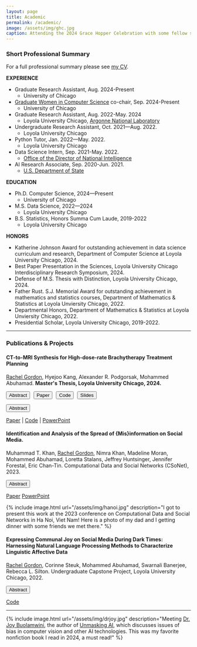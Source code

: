 ```yaml
---
layout: page
title: Academic
permalink: /academic/
image: /assets/img/ghc.jpg
caption: Attending the 2024 Grace Hopper Celebration with some fellow students from UChicago.
---
```


### <a name="prof"></a> Short Professional Summary

For a full professional summary please see [my CV](https://drive.google.com/file/d/1dD4kfkNKCHcfA9JgnEpTU9Z4xMPm-bTQ/view?usp=sharing).

**EXPERIENCE**
* Graduate Research Assistant, Aug. 2024-Present
  - University of Chicago
* [Graduate Women in Computer Science](https://cs.uchicago.edu/diversity/women-in-computing/) co-chair, Sep. 2024-Present
  - University of Chicago
* Graduate Research Assistant, Aug. 2022-May. 2024
  - Loyola University Chicago, [Argonne National Laboratory](https://www.anl.gov/)
* Undergraduate Research Assistant, Oct. 2021—Aug. 2022.
  - Loyola University Chicago
* Python Tutor, Jan. 2022—May. 2022.
  - Loyola University Chicago
* Data Science Intern, Sep. 2021-May. 2022.
  - [Office of the Director of National Intelligence](https://www.dni.gov/)
* AI Research Associate, Sep. 2020-Jun. 2021.
  - [U.S. Department of State](https://www.state.gov/)

**EDUCATION**
* Ph.D. Computer Science, 2024—Present
  - University of Chicago
* M.S. Data Science, 2022—2024
  - Loyola University Chicago
* B.S. Statistics, Honors Summa Cum Laude, 2019-2022
  - Loyola University Chicago

**HONORS**
* Katherine Johnson Award for outstanding achievement in data science curriculum and research, Department of Computer Science at Loyola University Chicago, 2024.
* Best Paper Presentation in the Sciences, Loyola University Chicago Interdisciplinary Research Symposium, 2024.
* Defense of M.S. Thesis with Distinction, Loyola University Chicago, 2024.
* Father Rust. S.J. Memorial Award for outstanding achievement in mathematics and statistics courses, Department of Mathematics & Statistics at Loyola Unviersity Chicago, 2022.
* Departmental Honors, Department of Mathematics & Statistics at Loyola Unviersity Chicago, 2022.
* Presidential Scholar, Loyola University Chicago, 2019-2022.

***

### Publications & Projects

#### CT-to-MRI Synthesis for High-dose-rate Brachytherapy Treatment Planning
<u>Rachel Gordon</u>, Hyejoo Kang, Alexander R. Podgorsak, Mohammed Abuhamad.
**Master's Thesis, Loyola University Chicago, 2024.**

<div style="display: flex; gap: 10px;">
  <button onclick="toggleAbstract('abstract1')">Abstract</button>
  <button onclick="openLink('https://drive.google.com/file/d/1DuzTBMaGBus1fUfEtWtcX2zE9R2PKcQv/view')">Paper</button>
  <button onclick="openLink('https://github.com/rachelngordon/gancm')">Code</button>
  <button onclick="openLink('https://drive.google.com/file/d/1_gaAzzrvJnPvSDqchlOCbfLcUmq_Wtyp/view')">Slides</button>
</div>

<button onclick="toggleAbstract('abstract1')">Abstract</button>

<div id="abstract1" style="display:none;">
  High-dose-rate (HDR) brachytherapy is a radiation treatment modality that places radioactive sources directly in cancerous regions. Radiation treatment planning for HDR prostate brachytherapy utilizes both CT and MRI to visualize the path of the radioactive source and the prostate gland, respectively. In this work, we propose GAN-CM, a method for conditional CT-to-MRI translation that is based on Generative Adversarial Networks (GANs). The proposed method uses the typical generator-discriminator design of GANs with a modified generator that incorporates semantic masks obtained from the domain image. The use of semantic masks allows GAN-CM to better capture the anatomical details and tissue characteristics present in CT scans, resulting in a more accurate and realistic MRI synthesis. Using “clinically-paired” CT and MRI datasets obtained from 78 patients with prostate cancer who were treated with HDR brachytherapy, we show the advantages of GAN-CM by demonstrating its ability to work effectively with heavy data augmentation and larger batch sizes, as well as its high performance for MRI synthesis. Exploring various experimental settings, we show that training GANs for this task requires careful considerations for preparing the data, such as normalizing and distributing the pixel values of input images. Using histogram equalization, GAN-CM achieves the best results when using the average of equalized and unequalized CTs.
</div>

<script>
  function toggleAbstract(id) {
    const abstract = document.getElementById(id);
    if (abstract.style.display === "none") {
      abstract.style.display = "block";
    } else {
      abstract.style.display = "none";
    }
  }
</script>

[Paper](https://drive.google.com/file/d/1DuzTBMaGBus1fUfEtWtcX2zE9R2PKcQv/view)  |  [Code](https://github.com/rachelngordon/gancm)  |  [PowerPoint](https://drive.google.com/file/d/1_gaAzzrvJnPvSDqchlOCbfLcUmq_Wtyp/view)


#### Identification and Analysis of the Spread of {Mis}information on Social Media. 
Muhammad T. Khan, <u>Rachel Gordon</u>, Nimra Khan, Madeline Moran, Mohammed Abuhamad, Loretta Stalans, Jeffrey Huntsinger, Jennifer Forestal, Eric Chan-Tin.
Computational Data and Social Networks (CSoNet), 2023.

<button onclick="toggleAbstract('abstract2')">Abstract</button>

<div id="abstract2" style="display:none;">
  With unfolding crises such as the COVID-19 pandemic, it is essential that factual information is dispersed at a rapid pace. One of the major setbacks to mitigating the effects of such crises is misinformation. Advancing technologies such as transformer-based architectures that can pick up underlying patterns and correlational information that constitutes information provide tools that can be used to identify what is misinformation/information. To identify and analyze the spread of misinformation, this work performs a quantitative analysis that uses X (previously Twitter) as the data source and a BERT-based model to identify misinformation. The information of the posts, users, and followers was collected based on hashtags and then processed and manually labeled. Furthermore, we tracked the spread of misinformation related to COVID-19 during the year 2021 and determined how communities that spread information and/or misinformation on social networks interact from an analytical perspective. Our findings suggest that users tend to post more misinformation than information, possibly intentionally spreading misinformation. Our model showed good performance in classifying tweets as information/misinformation, resulting in an accuracy of 86%.
</div>

<script>
  function toggleAbstract(id) {
    const abstract = document.getElementById(id);
    if (abstract.style.display === "none") {
      abstract.style.display = "block";
    } else {
      abstract.style.display = "none";
    }
  }
</script>

[Paper](https://link.springer.com/chapter/10.1007/978-981-97-0669-3_33)   [PowerPoint](https://drive.google.com/file/d/1YLiaL5guEJzFEY-AnMdFEMOwh_-uLsaO/view)

{% include image.html url="/assets/img/hanoi.jpg" description="I got to present this work at the 2023 conference on Computational Data and Social Networks in Ha Noi, Viet Nam! Here is a photo of my dad and I getting dinner with some friends we met there." %}


#### Expressing Communal Joy on Social Media During Dark Times: Harnessing Natural Language Processing Methods to Characterize Linguistic Affective Data
<u>Rachel Gordon</u>, Corinne Steuk, Mohammed Abuhamad, Swarnali Banerjee, Rebecca L. Silton.
Undergraduate Capstone Project, Loyola University Chicago, 2022.

<button onclick="toggleAbstract('abstract3')">Abstract</button>

<div id="abstract3" style="display:none;">
  With the recent increase in mental health problems facing humanity, it has become important for human survival to maximize adaptive emotion function through the use of positive emotions. This study seeks to identify how joy in particular can foster human resilience in the face of trauma. This research was conducted by looking at tweets around Chicago from September 2019 through January 2022. Several natural language processing techniques were employed to analyze these tweets in order to determine how the use of joy has changed with the occurrence of particular events over time and identify important topics and contexts pertaining to the experience of joy. The results of this analysis showed that joy is, in fact, often experienced communally in the context of shared identities, experiences, and goals, and thus the use of joy as an act of resistance is an important factor for the continued development and growth of humanity. 
</div>

<script>
  function toggleAbstract(id) {
    const abstract = document.getElementById(id);
    if (abstract.style.display === "none") {
      abstract.style.display = "block";
    } else {
      abstract.style.display = "none";
    }
  }
</script>

[Code](https://github.com/rachelngordon/Joy-Project)

***

{% include image.html url="/assets/img/drjoy.jpg" description="Meeting <a href='https://poetofcode.com/about/' target='_blank'>Dr. Joy Buolamwini</a>, the author of <a href='https://www.unmasking.ai/' target='_blank'>Unmasking AI</a>, which discusses issues of bias in computer vision and other AI technologies. This was my favorite nonfiction book I read in 2024, a must read!" %}

